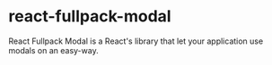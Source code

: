 # react-fullpack-modal
React Fullpack Modal is a React's library that let your application use modals on an easy-way.
